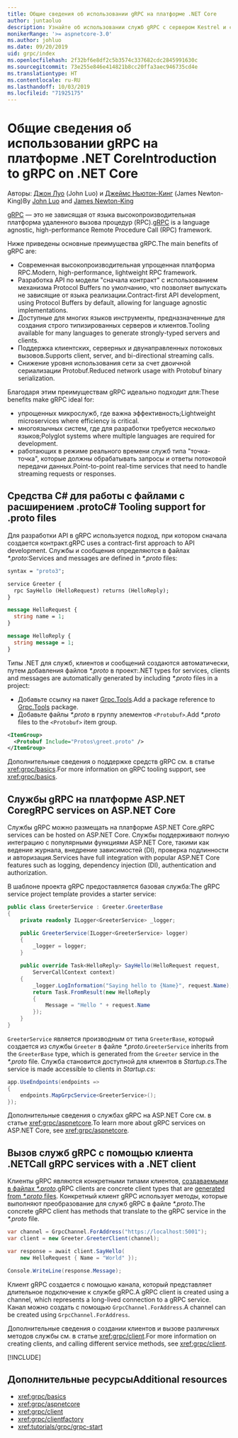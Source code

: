 ```yaml
---
title: Общие сведения об использовании gRPC на платформе .NET Core
author: juntaoluo
description: Узнайте об использовании служб gRPC с сервером Kestrel и стеком ASP.NET Core.
monikerRange: '>= aspnetcore-3.0'
ms.author: johluo
ms.date: 09/20/2019
uid: grpc/index
ms.openlocfilehash: 2f32bf6e8df2c5b3574c337682cdc2845991630c
ms.sourcegitcommit: 73e255e846e414821b8cc20ffa3aec946735cd4e
ms.translationtype: HT
ms.contentlocale: ru-RU
ms.lasthandoff: 10/03/2019
ms.locfileid: "71925175"
---
```

# <a name="introduction-to-grpc-on-net-core"></a><span data-ttu-id="7322b-103">Общие сведения об использовании gRPC на платформе .NET Core</span><span class="sxs-lookup"><span data-stu-id="7322b-103">Introduction to gRPC on .NET Core</span></span>

<span data-ttu-id="7322b-104">Авторы: [Джон Луо](https://github.com/juntaoluo) (John Luo) и [Джеймс Ньютон-Кинг](https://twitter.com/jamesnk) (James Newton-King)</span><span class="sxs-lookup"><span data-stu-id="7322b-104">By [John Luo](https://github.com/juntaoluo) and [James Newton-King](https://twitter.com/jamesnk)</span></span>

<span data-ttu-id="7322b-105">[gRPC](https://grpc.io/docs/guides/) — это не зависящая от языка высокопроизводительная платформа удаленного вызова процедур (RPC).</span><span class="sxs-lookup"><span data-stu-id="7322b-105">[gRPC](https://grpc.io/docs/guides/) is a language agnostic, high-performance Remote Procedure Call (RPC) framework.</span></span>

<span data-ttu-id="7322b-106">Ниже приведены основные преимущества gRPC.</span><span class="sxs-lookup"><span data-stu-id="7322b-106">The main benefits of gRPC are:</span></span>
* <span data-ttu-id="7322b-107">Современная высокопроизводительная упрощенная платформа RPC.</span><span class="sxs-lookup"><span data-stu-id="7322b-107">Modern, high-performance, lightweight RPC framework.</span></span>
* <span data-ttu-id="7322b-108">Разработка API по модели "сначала контракт" с использованием механизма Protocol Buffers по умолчанию, что позволяет выпускать не зависящие от языка реализации.</span><span class="sxs-lookup"><span data-stu-id="7322b-108">Contract-first API development, using Protocol Buffers by default, allowing for language agnostic implementations.</span></span>
* <span data-ttu-id="7322b-109">Доступные для многих языков инструменты, предназначенные для создания строго типизированных серверов и клиентов.</span><span class="sxs-lookup"><span data-stu-id="7322b-109">Tooling available for many languages to generate strongly-typed servers and clients.</span></span>
* <span data-ttu-id="7322b-110">Поддержка клиентских, серверных и двунаправленных потоковых вызовов.</span><span class="sxs-lookup"><span data-stu-id="7322b-110">Supports client, server, and bi-directional streaming calls.</span></span>
* <span data-ttu-id="7322b-111">Снижение уровня использования сети за счет двоичной сериализации Protobuf.</span><span class="sxs-lookup"><span data-stu-id="7322b-111">Reduced network usage with Protobuf binary serialization.</span></span>

<span data-ttu-id="7322b-112">Благодаря этим преимуществам gRPC идеально подходит для:</span><span class="sxs-lookup"><span data-stu-id="7322b-112">These benefits make gRPC ideal for:</span></span>
* <span data-ttu-id="7322b-113">упрощенных микрослужб, где важна эффективность;</span><span class="sxs-lookup"><span data-stu-id="7322b-113">Lightweight microservices where efficiency is critical.</span></span>
* <span data-ttu-id="7322b-114">многоязычных систем, где для разработки требуется несколько языков;</span><span class="sxs-lookup"><span data-stu-id="7322b-114">Polyglot systems where multiple languages are required for development.</span></span>
* <span data-ttu-id="7322b-115">работающих в режиме реального времени служб типа "точка-точка", которые должны обрабатывать запросы и ответы потоковой передачи данных.</span><span class="sxs-lookup"><span data-stu-id="7322b-115">Point-to-point real-time services that need to handle streaming requests or responses.</span></span>

## <a name="c-tooling-support-for-proto-files"></a><span data-ttu-id="7322b-116">Средства C# для работы с файлами с расширением .proto</span><span class="sxs-lookup"><span data-stu-id="7322b-116">C# Tooling support for .proto files</span></span>

<span data-ttu-id="7322b-117">Для разработки API в gRPC используется подход, при котором сначала создается контракт.</span><span class="sxs-lookup"><span data-stu-id="7322b-117">gRPC uses a contract-first approach to API development.</span></span> <span data-ttu-id="7322b-118">Службы и сообщения определяются в файлах *\*.proto*:</span><span class="sxs-lookup"><span data-stu-id="7322b-118">Services and messages are defined in *\*.proto* files:</span></span>

```protobuf
syntax = "proto3";

service Greeter {
  rpc SayHello (HelloRequest) returns (HelloReply);
}

message HelloRequest {
  string name = 1;
}

message HelloReply {
  string message = 1;
}
```

<span data-ttu-id="7322b-119">Типы .NET для служб, клиентов и сообщений создаются автоматически, путем добавления файлов *\*.proto* в проект:</span><span class="sxs-lookup"><span data-stu-id="7322b-119">.NET types for services, clients and messages are automatically generated by including *\*.proto* files in a project:</span></span>

* <span data-ttu-id="7322b-120">Добавьте ссылку на пакет [Grpc.Tools](https://www.nuget.org/packages/Grpc.Tools/).</span><span class="sxs-lookup"><span data-stu-id="7322b-120">Add a package reference to [Grpc.Tools](https://www.nuget.org/packages/Grpc.Tools/) package.</span></span>
* <span data-ttu-id="7322b-121">Добавьте файлы *\*.proto* в группу элементов `<Protobuf>`.</span><span class="sxs-lookup"><span data-stu-id="7322b-121">Add *\*.proto* files to the `<Protobuf>` item group.</span></span>

```xml
<ItemGroup>
  <Protobuf Include="Protos\greet.proto" />
</ItemGroup>
```

<span data-ttu-id="7322b-122">Дополнительные сведения о поддержке средств gRPC см. в статье <xref:grpc/basics>.</span><span class="sxs-lookup"><span data-stu-id="7322b-122">For more information on gRPC tooling support, see <xref:grpc/basics>.</span></span>

## <a name="grpc-services-on-aspnet-core"></a><span data-ttu-id="7322b-123">Службы gRPC на платформе ASP.NET Core</span><span class="sxs-lookup"><span data-stu-id="7322b-123">gRPC services on ASP.NET Core</span></span>

<span data-ttu-id="7322b-124">Службы gRPC можно размещать на платформе ASP.NET Core.</span><span class="sxs-lookup"><span data-stu-id="7322b-124">gRPC services can be hosted on ASP.NET Core.</span></span> <span data-ttu-id="7322b-125">Службы поддерживают полную интеграцию с популярными функциями ASP.NET Core, такими как ведение журнала, внедрение зависимостей (DI), проверка подлинности и авторизация.</span><span class="sxs-lookup"><span data-stu-id="7322b-125">Services have full integration with popular ASP.NET Core features such as logging, dependency injection (DI), authentication and authorization.</span></span>

<span data-ttu-id="7322b-126">В шаблоне проекта gRPC предоставляется базовая служба:</span><span class="sxs-lookup"><span data-stu-id="7322b-126">The gRPC service project template provides a starter service:</span></span>

```csharp
public class GreeterService : Greeter.GreeterBase
{
    private readonly ILogger<GreeterService> _logger;

    public GreeterService(ILogger<GreeterService> logger)
    {
        _logger = logger;
    }

    public override Task<HelloReply> SayHello(HelloRequest request,
        ServerCallContext context)
    {
        _logger.LogInformation("Saying hello to {Name}", request.Name);
        return Task.FromResult(new HelloReply 
        {
            Message = "Hello " + request.Name
        });
    }
}
```

<span data-ttu-id="7322b-127">`GreeterService` является производным от типа `GreeterBase`, который создается из службы `Greeter` в файле *\*.proto*.</span><span class="sxs-lookup"><span data-stu-id="7322b-127">`GreeterService` inherits from the `GreeterBase` type, which is generated from the `Greeter` service in the *\*.proto* file.</span></span> <span data-ttu-id="7322b-128">Служба становится доступной для клиентов в *Startup.cs*.</span><span class="sxs-lookup"><span data-stu-id="7322b-128">The service is made accessible to clients in *Startup.cs*:</span></span>

```csharp
app.UseEndpoints(endpoints =>
{
    endpoints.MapGrpcService<GreeterService>();
});
```

<span data-ttu-id="7322b-129">Дополнительные сведения о службах gRPC на ASP.NET Core см. в статье <xref:grpc/aspnetcore>.</span><span class="sxs-lookup"><span data-stu-id="7322b-129">To learn more about gRPC services on ASP.NET Core, see <xref:grpc/aspnetcore>.</span></span>

## <a name="call-grpc-services-with-a-net-client"></a><span data-ttu-id="7322b-130">Вызов служб gRPC с помощью клиента .NET</span><span class="sxs-lookup"><span data-stu-id="7322b-130">Call gRPC services with a .NET client</span></span>

<span data-ttu-id="7322b-131">Клиенты gRPC являются конкретными типами клиентов, [создаваемыми в файлах *\*.proto*](xref:grpc/basics#generated-c-assets).</span><span class="sxs-lookup"><span data-stu-id="7322b-131">gRPC clients are concrete client types that are [generated from *\*.proto* files](xref:grpc/basics#generated-c-assets).</span></span> <span data-ttu-id="7322b-132">Конкретный клиент gRPC использует методы, которые выполняют преобразование для служб gRPC в файле *\*.proto*.</span><span class="sxs-lookup"><span data-stu-id="7322b-132">The concrete gRPC client has methods that translate to the gRPC service in the *\*.proto* file.</span></span>

```csharp
var channel = GrpcChannel.ForAddress("https://localhost:5001");
var client = new Greeter.GreeterClient(channel);

var response = await client.SayHello(
    new HelloRequest { Name = "World" });

Console.WriteLine(response.Message);
```

<span data-ttu-id="7322b-133">Клиент gRPC создается с помощью канала, который представляет длительное подключение к службе gRPC.</span><span class="sxs-lookup"><span data-stu-id="7322b-133">A gRPC client is created using a channel, which represents a long-lived connection to a gRPC service.</span></span> <span data-ttu-id="7322b-134">Канал можно создать с помощью `GrpcChannel.ForAddress`.</span><span class="sxs-lookup"><span data-stu-id="7322b-134">A channel can be created using `GrpcChannel.ForAddress`.</span></span>

<span data-ttu-id="7322b-135">Дополнительные сведения о создании клиентов и вызове различных методов службы см. в статье <xref:grpc/client>.</span><span class="sxs-lookup"><span data-stu-id="7322b-135">For more information on creating clients, and calling different service methods, see <xref:grpc/client>.</span></span>

[!INCLUDE[](~/includes/gRPCazure.md)]

## <a name="additional-resources"></a><span data-ttu-id="7322b-136">Дополнительные ресурсы</span><span class="sxs-lookup"><span data-stu-id="7322b-136">Additional resources</span></span>

* <xref:grpc/basics>
* <xref:grpc/aspnetcore>
* <xref:grpc/client>
* <xref:grpc/clientfactory>
* <xref:tutorials/grpc/grpc-start>
